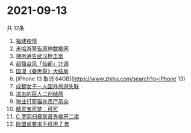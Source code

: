 # 2021-09-13
  共 12条

  <!-- BEGIN -->
  <!-- 最后更新时间:Mon Sep 13 2021 12:17:27 GMT+0000 (Coordinated Universal Time) -->
  1. [福建疫情](https://www.zhihu.com/search?q=福建疫情)
1. [米哈游警告原神数据网](https://www.zhihu.com/search?q=原神)
1. [律所通告武汉枪击案](https://www.zhihu.com/search?q=武汉枪击)
1. [超强台风「灿都」北调](https://www.zhihu.com/search?q=灿都)
1. [国漫《眷思量》大结局](https://www.zhihu.com/search?q=眷思量)
1. [iPhone 13 取消 64GB](https://www.zhihu.com/search?q=iPhone 13)
1. [成都女子一人国外旅游失联](https://www.zhihu.com/search?q=成都女子失联)
1. [进击的巨人二创结局](https://www.zhihu.com/search?q=进击的巨人)
1. [物业打死猫并吊尸示众](https://www.zhihu.com/search?q=物业打死猫)
1. [精灵宝可梦：可可](https://www.zhihu.com/search?q=精灵宝可梦可可)
1. [C 罗回归曼联首秀梅开二度](https://www.zhihu.com/search?q=C罗)
1. [欧盟或要求手机用 7 年](https://www.zhihu.com/search?q=手机能用7年)
  <!-- END -->
  